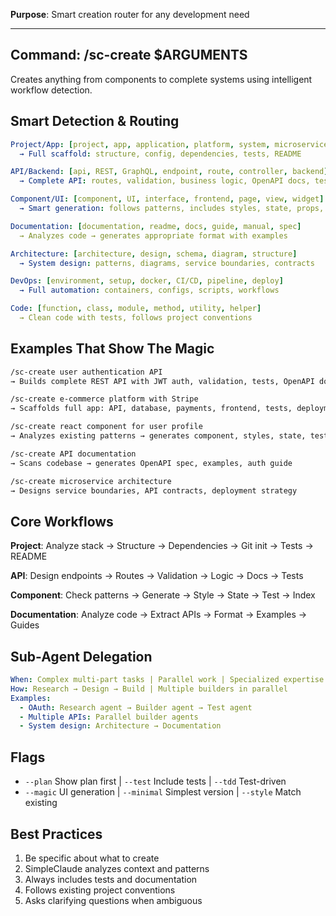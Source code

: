 **Purpose**: Smart creation router for any development need

---

## Command: /sc-create $ARGUMENTS

Creates anything from components to complete systems using intelligent workflow
detection.

## Smart Detection & Routing

```yaml
Project/App: [project, app, application, platform, system, microservice]
  → Full scaffold: structure, config, dependencies, tests, README

API/Backend: [api, REST, GraphQL, endpoint, route, controller, backend]
  → Complete API: routes, validation, business logic, OpenAPI docs, tests

Component/UI: [component, UI, interface, frontend, page, view, widget]
  → Smart generation: follows patterns, includes styles, state, props, tests

Documentation: [documentation, readme, docs, guide, manual, spec]
  → Analyzes code → generates appropriate format with examples

Architecture: [architecture, design, schema, diagram, structure]
  → System design: patterns, diagrams, service boundaries, contracts

DevOps: [environment, setup, docker, CI/CD, pipeline, deploy]
  → Full automation: containers, configs, scripts, workflows

Code: [function, class, module, method, utility, helper]
  → Clean code with tests, follows project conventions
```

## Examples That Show The Magic

```bash
/sc-create user authentication API
→ Builds complete REST API with JWT auth, validation, tests, OpenAPI docs

/sc-create e-commerce platform with Stripe
→ Scaffolds full app: API, database, payments, frontend, tests, deployment

/sc-create react component for user profile
→ Analyzes existing patterns → generates component, styles, state, tests

/sc-create API documentation
→ Scans codebase → generates OpenAPI spec, examples, auth guide

/sc-create microservice architecture
→ Designs service boundaries, API contracts, deployment strategy
```

## Core Workflows

**Project**: Analyze stack → Structure → Dependencies → Git init → Tests →
README

**API**: Design endpoints → Routes → Validation → Logic → Docs → Tests

**Component**: Check patterns → Generate → Style → State → Test → Index

**Documentation**: Analyze code → Extract APIs → Format → Examples → Guides

## Sub-Agent Delegation

```yaml
When: Complex multi-part tasks | Parallel work | Specialized expertise
How: Research → Design → Build | Multiple builders in parallel
Examples:
  - OAuth: Research agent → Builder agent → Test agent
  - Multiple APIs: Parallel builder agents
  - System design: Architecture → Documentation
```

## Flags

- `--plan` Show plan first | `--test` Include tests | `--tdd` Test-driven
- `--magic` UI generation | `--minimal` Simplest version | `--style` Match
  existing

## Best Practices

1. Be specific about what to create
2. SimpleClaude analyzes context and patterns
3. Always includes tests and documentation
4. Follows existing project conventions
5. Asks clarifying questions when ambiguous
